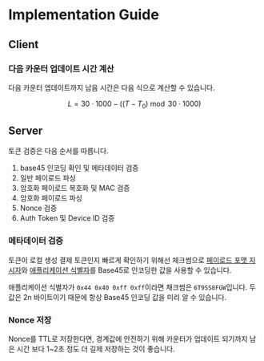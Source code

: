# Implementation Guide

## Client

### 다음 카운터 업데이트 시간 계산

다음 카운터 엡데이트까지 남음 시간은 다음 식으로 계산할 수 있습니다.

$$
L = 30\cdot1000-((T-T_{0})\bmod30\cdot1000)
$$

## Server

토큰 검증은 다음 순서를 따릅니다.

1. base45 인코딩 확인 및 메타데이터 검증
2. 일반 페이로드 파싱
3. 암호화 페이로드 복호화 및 MAC 검증
4. 암호화 페이로드 파싱
5. Nonce 검증
6. Auth Token 및 Device ID 검증

### 메타데이터 검증

토큰이 로컬 생성 결제 토큰인지 빠르게 확인하기 위해선 체크썸으로 [페이로드 포맷 지시자](./1-Payload.md#payload-format-indicator)와 [애플리케이션 식별자](./1-Payload.md#application-identifier)를 Base45로 인코딩한 값을 사용할 수 있습니다.

애플리케이션 식별자가 `0x44 0x40 0xff 0xff`이라면 채크썸은 `6T9SS8FGW`입니다. 두 값은 2n 바이트이기 때문에 항상 Base45 인코딩 값을 미리 알 수 있습니다.

### Nonce 저장

Nonce를 TTL로 저장한다면, 경계값에 안전하기 위해 카운터가 업데이트 되기까지 남은 시간 보다 1~2초 정도 더 길제 저장하는 것이 좋습니다.
